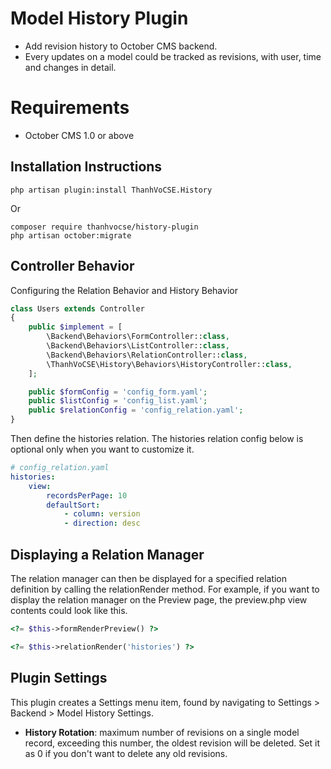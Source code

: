 # Model History Plugin
- Add revision history to October CMS backend.
- Every updates on a model could be tracked as revisions, with user, time and changes in detail.

# Requirements
- October CMS 1.0 or above

## Installation Instructions
```
php artisan plugin:install ThanhVoCSE.History
```
Or
```
composer require thanhvocse/history-plugin
php artisan october:migrate
```

## Controller Behavior
Configuring the Relation Behavior and History Behavior

```php
class Users extends Controller
{
    public $implement = [
        \Backend\Behaviors\FormController::class,
        \Backend\Behaviors\ListController::class,
        \Backend\Behaviors\RelationController::class,
        \ThanhVoCSE\History\Behaviors\HistoryController::class,
    ];

    public $formConfig = 'config_form.yaml';
    public $listConfig = 'config_list.yaml';
    public $relationConfig = 'config_relation.yaml';
}
```

Then define the histories relation. The histories relation config below is optional only when you want to customize it.

```yaml
# config_relation.yaml
histories:
    view:
        recordsPerPage: 10
        defaultSort:
            - column: version
            - direction: desc
```

## Displaying a Relation Manager
The relation manager can then be displayed for a specified relation definition by calling the relationRender method. For example, if you want to display the relation manager on the Preview page, the preview.php view contents could look like this.

```php
<?= $this->formRenderPreview() ?>

<?= $this->relationRender('histories') ?>
```

## Plugin Settings
This plugin creates a Settings menu item, found by navigating to Settings > Backend > Model History Settings.
- **History Rotation**: maximum number of revisions on a single model record, exceeding this number, the oldest revision will be deleted. Set it as 0 if you don't want to delete any old revisions.
